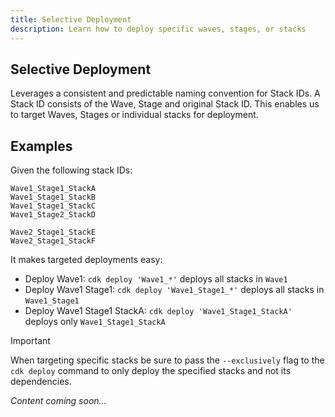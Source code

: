 ```yaml
---
title: Selective Deployment
description: Learn how to deploy specific waves, stages, or stacks
---
```


## Selective Deployment

Leverages a consistent and predictable naming convention for Stack IDs. A Stack ID consists of the Wave, Stage and original Stack ID. This enables us to target Waves, Stages or individual stacks for deployment.

## Examples

Given the following stack IDs:

```
Wave1_Stage1_StackA
Wave1_Stage1_StackB
Wave1_Stage1_StackC
Wave1_Stage2_StackD

Wave2_Stage1_StackE
Wave2_Stage1_StackF
```

It makes targeted deployments easy:

- Deploy Wave1: `cdk deploy 'Wave1_*'` deploys all stacks in `Wave1`
- Deploy Wave1 Stage1: `cdk deploy 'Wave1_Stage1_*'` deploys all stacks in `Wave1_Stage1`
- Deploy Wave1 Stage1 StackA: `cdk deploy 'Wave1_Stage1_StackA'` deploys only `Wave1_Stage1_StackA`

> [!IMPORTANT]
> When targeting specific stacks be sure to pass the `--exclusively` flag to the `cdk deploy` command to only deploy the specified stacks and not its dependencies.

*Content coming soon...* 